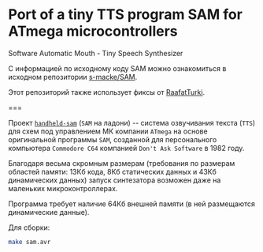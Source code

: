 Port of a tiny TTS program SAM for ATmega microcontrollers
===

Software Automatic Mouth - Tiny Speech Synthesizer

С информацией по исходному коду SAM можно ознакомиться в исходном репозитории [s-macke/SAM](https://github.com/s-macke/SAM).

Этот репозиторий также использует фиксы от [RaafatTurki](https://github.com/s-macke/SAM/pull/14).

===

Проект [`handheld-sam`](https://github.com/vzalygin/handheld-sam) (`SAM` на ладони) -- система озвучивания текста (`TTS`) для схем под управлением МК компании `ATmega` на основе оригинальной программы `SAM`, созданной для персонального компьютера `Commodore C64` компанией `Don't Ask Software` в 1982 году.

Благодаря весьма скромным размерам (требования по размерам областей памяти: 13Кб кода, 8Кб статических данных и 43Кб динамических данных) запуск синтезатора возможен даже на маленьких микроконтроллерах.

Программа требует наличие 64Кб внешней памяти (в ней размещаются динамические данные).

Для сборки:

```bash
make sam.avr
```
